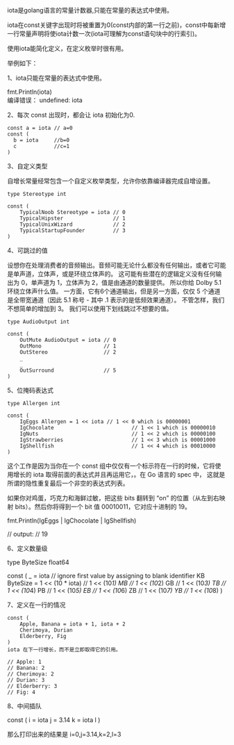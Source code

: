 iota是golang语言的常量计数器,只能在常量的表达式中使用。

iota在const关键字出现时将被重置为0(const内部的第一行之前)，const中每新增一行常量声明将使iota计数一次(iota可理解为const语句块中的行索引)。

使用iota能简化定义，在定义枚举时很有用。

举例如下：

1、iota只能在常量的表达式中使用。

fmt.Println(iota)  
编译错误： undefined: iota

 

2、每次 const 出现时，都会让 iota 初始化为0.

```
const a = iota // a=0 
const ( 
  b = iota     //b=0 
  c            //c=1 
)

``` 

3、自定义类型

自增长常量经常包含一个自定义枚举类型，允许你依靠编译器完成自增设置。

```
type Stereotype int

const ( 
    TypicalNoob Stereotype = iota // 0 
    TypicalHipster                // 1 
    TypicalUnixWizard             // 2 
    TypicalStartupFounder         // 3 
)
```
 

4、可跳过的值

设想你在处理消费者的音频输出。音频可能无论什么都没有任何输出，或者它可能是单声道，立体声，或是环绕立体声的。 
这可能有些潜在的逻辑定义没有任何输出为 0，单声道为 1，立体声为 2，值是由通道的数量提供。 
所以你给 Dolby 5.1 环绕立体声什么值。 
一方面，它有6个通道输出，但是另一方面，仅仅 5 个通道是全带宽通道（因此 5.1 称号 - 其中 .1 表示的是低频效果通道）。 
不管怎样，我们不想简单的增加到 3。 
我们可以使用下划线跳过不想要的值。

```
type AudioOutput int

const ( 
    OutMute AudioOutput = iota // 0 
    OutMono                    // 1 
    OutStereo                  // 2 
    _ 
    _ 
    OutSurround                // 5 
)

``` 

5、位掩码表达式

```
type Allergen int

const ( 
    IgEggs Allergen = 1 << iota // 1 << 0 which is 00000001 
    IgChocolate                         // 1 << 1 which is 00000010 
    IgNuts                              // 1 << 2 which is 00000100 
    IgStrawberries                      // 1 << 3 which is 00001000 
    IgShellfish                         // 1 << 4 which is 00010000 
)
```

这个工作是因为当你在一个 const 组中仅仅有一个标示符在一行的时候，它将使用增长的 iota 取得前面的表达式并且再运用它，。在 Go 语言的 spec 中， 这就是所谓的隐性重复最后一个非空的表达式列表。

如果你对鸡蛋，巧克力和海鲜过敏，把这些 bits 翻转到 “on” 的位置（从左到右映射 bits）。然后你将得到一个 bit 值 00010011，它对应十进制的 19。

fmt.Println(IgEggs | IgChocolate | IgShellfish)

// output: 
// 19

 

6、定义数量级

type ByteSize float64

const (
    _           = iota                   // ignore first value by assigning to blank identifier
    KB ByteSize = 1 << (10 * iota) // 1 << (10*1)
    MB                                   // 1 << (10*2)
    GB                                   // 1 << (10*3)
    TB                                   // 1 << (10*4)
    PB                                   // 1 << (10*5)
    EB                                   // 1 << (10*6)
    ZB                                   // 1 << (10*7)
    YB                                   // 1 << (10*8)
)
 

7、定义在一行的情况

```
const (
    Apple, Banana = iota + 1, iota + 2
    Cherimoya, Durian
    Elderberry, Fig
)
iota 在下一行增长，而不是立即取得它的引用。

// Apple: 1 
// Banana: 2 
// Cherimoya: 2 
// Durian: 3 
// Elderberry: 3 
// Fig: 4
```
 

8、中间插队

const ( 
    i = iota 
    j = 3.14 
    k = iota 
    l 
)

那么打印出来的结果是 i=0,j=3.14,k=2,l=3

 

 